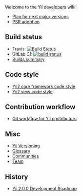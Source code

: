 Welcome to the Yii developers wiki!

- [Plan for next major versions](https://github.com/yiisoft/yii2/wiki/Plan-for-next-major-versions)
- [PSR adoption](https://github.com/yiisoft/yii2/wiki/PSR-adoption)

## Build status

- Travis: [![Build Status](https://img.shields.io/travis/yiisoft/yii2.svg)](http://travis-ci.org/yiisoft/yii2)
- GitLab CI: [![build status](https://gitlab.com/yiisoft/yii2/badges/master/build.svg)](https://gitlab.com/yiisoft/yii2/pipelines)
- [Builds summary](https://github.com/yiisoft/yii2/wiki/Builds-summary)

## Code style

- [Yii2 core framework code style](https://github.com/yiisoft/yii2/blob/master/docs/internals/core-code-style.md)
- [Yii2 view code style](https://github.com/yiisoft/yii2/blob/master/docs/internals/view-code-style.md)

## Contribution workflow

- [Git workflow for Yii contributors](https://github.com/yiisoft/yii2/blob/master/docs/internals/git-workflow.md)

## Misc

- [Yii Versioning](https://github.com/yiisoft/yii2/blob/master/docs/internals/versions.md)
- [Glossary](https://github.com/yiisoft/yii2/blob/master/docs/guide/glossary.md)
- [Communities](https://github.com/yiisoft/yii2/wiki/communities)
- [Team](https://github.com/yiisoft/yii2/wiki/team)

## History

- [Yii 2.0.0 Development Roadmap](https://github.com/yiisoft/yii2/wiki/Yii2-2.0.0-Development-Roadmap)